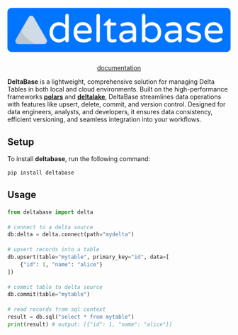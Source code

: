 <h1 align="center">
  <img src="./docs/assets/banner.svg" alt="banner">
  <br>
</h1>

<p align="center">
  <a href="https://uname-n.github.io/deltadb">documentation</a>
</p>

**DeltaBase** is a lightweight, comprehensive solution for managing Delta Tables in both local and cloud environments. Built on the high-performance frameworks [**polars**](https://github.com/pola-rs/polars) and [**deltalake**](https://github.com/delta-io/delta-rs), DeltaBase streamlines data operations with features like upsert, delete, commit, and version control. Designed for data engineers, analysts, and developers, it ensures data consistency, efficient versioning, and seamless integration into your workflows.

## Setup
To install **deltabase**, run the following command:
```bash
pip install deltabase
```

## Usage
```python
from deltabase import delta

# connect to a delta source
db:delta = delta.connect(path="mydelta")

# upsert records into a table 
db.upsert(table="mytable", primary_key="id", data=[
    {"id": 1, "name": "alice"}
])

# commit table to delta source
db.commit(table="mytable")

# read records from sql context
result = db.sql("select * from mytable")
print(result) # output: [{"id": 1, "name": "alice"}]
```